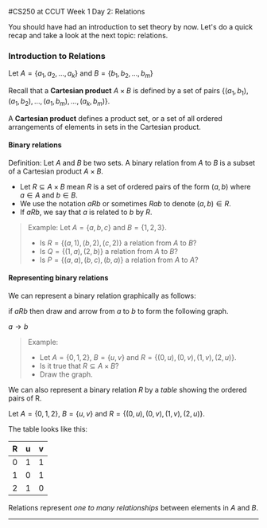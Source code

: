 #CS250 at CCUT Week 1 Day 2: Relations

You should have had an introduction to set theory by now. Let's do a quick recap and take a look at the next topic: relations.


### Introduction to Relations

Let $A = \{a_1, a_2, ..., a_k\}$ and $B = \{b_1, b_2, ..., b_m\}$

Recall that a **Cartesian product** $A \times B$ is defined by a set of pairs $\{(a_1, b_1), (a_1, b_2), ..., (a_1, b_m), ..., (a_k, b_m)\}$.

A **Cartesian product** defines a product set, or a set of all ordered arrangements of elements in sets in the Cartesian product.

#### Binary relations
Definition: Let $A$ and $B$ be two sets. A binary relation from $A$ to $B$ is a subset of a Cartesian product $A \times B$.

* Let $R \subseteq A \times B$ mean $R$ is a set of ordered pairs of the form $(a, b)$ where $a \in A$ and $b \in B$.
* We use the notation $aRb$ or sometimes $Rab$ to denote $(a, b) \in R$.
* If $aRb$, we say that $a$ is related to $b$ by $R$.

>Example: Let $A=\{a, b, c\}$ and $B = \{1, 2, 3\}$.
> * Is $R = \{(a, 1), (b, 2), (c, 2)\}$ a relation from $A$ to $B$?
> * Is $Q = \{(1, a), (2, b)\}$ a relation from $A$ to $B$?
> * Is $P = \{(a, a), (b, c), (b, a)\}$ a relation from $A$ to $A$?

#### Representing binary relations
We can represent a binary relation graphically as follows:

if $a R b$ then draw and arrow from $a$ to $b$ to form the following graph.

$a \rightarrow b$

> Example:
> * Let $A = \{0, 1, 2\}$, $B = \{u, v\}$ and $R = \{(0, u), (0, v), (1, v), (2, u)\}$.
> * Is it true that $R \subseteq A \times B$?
> * Draw the graph.

We can also represent a binary relation $R$ by a *table* showing the ordered pairs of R.

Let $A = \{0, 1, 2\}$, $B = \{u, v\}$ and $R = \{(0, u), (0, v), (1, v), (2, u)\}$.

The table looks like this:

R   |u  |v
|---|---|---
0   | 1 | 1
1   | 0 | 1
2   | 1 | 0

Relations represent *one to many relationships* between elements in $A$ and $B$.

-------
